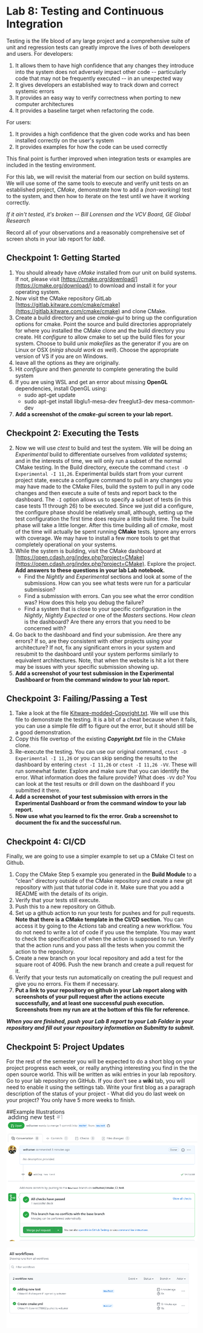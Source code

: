 # Lab 8: Testing and Continuous Integration

Testing is the life blood of any large project and a comprehensive
suite of unit and regression tests can greatly improve the lives of both developers and users. For developers:

1. It allows them to have high confidence that any changes they introduce into the system does not adversely impact other code -- particularly code that may not be frequently executed -- in an unexpected way
2. It gives developers an established way to track down and correct systemic errors
3. It provides an easy way to verify correctness when porting to new computer architectures
4. It provides a baseline target when refactoring the code.

For users:

1. It provides a high confidence that the given code works and has been installed correctly on the user's system
2. It provides examples for how the code can be used correctly

This final point is further improved when integration tests or examples are included in the testing environment.

For this lab, we will revisit the material from our section on build systems. We will use some of the same tools to execute and verify unit tests on an established project, *CMake*, demonstrate how to add a _(non-working)_ test to the system, and then how to iterate on the test until we have it working correctly.

*If it ain't tested, it's broken -- Bill Lorensen and the VCV Board, GE Global Research*

Record all of your observations and a reasonably comprehensive set of screen shots in your lab report for *lab8*.

## Checkpoint 1: Getting Started
1. You should already have *cMake* installed from our unit on build systems. If not, please visit [https://cmake.org/download/](https://cmake.org/download/) to download and install it for your operating system.
2. Now visit the CMake repository GitLab [https://gitlab.kitware.com/cmake/cmake](https://gitlab.kitware.com/cmake/cmake) and clone CMake.
3. Create a build directory and use *cmake-gui* to bring up the configuration options for cmake. Point the source and build directories appropriately for where you installed the CMake clone and the build directory you create. Hit _configure_ to allow cmake to set up the build files for your system. Choose to build _unix makefiles_ as the generator if you are on Linux or OSX (_ninja should work as well_). Choose the appropriate version of VS if you are on Windows.
5. leave all the options as they are originally.
5. Hit *configure* and then *generate* to complete generating the build system
6. If you are using WSL and get an error about missing **OpenGL** dependencies, install OpenGL using:
    -  sudo apt-get update
    -  sudo apt-get install libglu1-mesa-dev freeglut3-dev mesa-common-dev
7. **Add a screenshot of the *cmake-gui* screen to your lab report.**

## Checkpoint 2: Executing the Tests
2. Now we will use *ctest* to build and test the system. We will be doing an *Experimental* build to differentiate ourselves from *validated* systems; and in the interests of time, we will only run a subset of the normal CMake testing. In the Build directory, execute the command `ctest -D Experimental -I 11,26`. Experimental builds start from your current project state, execute a configure command to pull in any changes you may have made to the CMake Files, build the system to pull in any code changes and then execute a suite of tests and report back to the dashboard. The `-I` option allows us to specify a subset of tests (in this case tests 11 through 26) to be executed. Since we just did a configure, the configure phase should be relatively small, although, setting up the test configuration the first time does require a little build time. The build phase will take a little longer. After this time building all of *cmake*, most of the time will actually be spent running **CMake** tests. Ignore any errors with coverage. We may have to install a few more tools to get that completely operational on your systems.
1. While the system is building, visit the CMake dashboard at [https://open.cdash.org/index.php?project=CMake](https://open.cdash.org/index.php?project=CMake). Explore the project. **Add answers to these questions in your lab Lab notebook.**
	- Find the *Nightly* and *Experimental* sections and look at some of the submissions. How can you see what tests were run for a particular submission?
	- Find a submission with errors. Can you see what the error condition was? How does this help you debug the failure?
	- Find a system that is close to your specific configuration in the *Nightly*, *Nightly Expected* or one of the *Masters* sections. How _clean_ is the dashboard? Are there any errors that you need to be concerned with?
3. Go back to the dashboard and find your submission. Are there any errors? If so, are they consistent with other projects using your architecture? If not, fix any significant errors in your system and resubmit to the dashboard until your system performs similarly to equivalent architectures. Note, that when the website is hit a lot there may be issues with your specific submission showing up.
4. **Add a screenshot of your test submission in the Experimental Dashboard or from the command window to your lab report.**


## Checkpoint 3: Failing/Passing a Test
1. Take a look at the file [Kitware-modded-Copyright.txt](Kitware-modded-Copyright.txt). We will use this file to demonstrate the testing. It is a bit of a cheat because when it fails, you can use a simple file diff to figure out the error, but it should still be a good demonstration.
2. Copy this file overtop of the existing ***Copyright.txt*** file in the CMake clone.
3. Re-execute the testing. You can use our original command, `ctest -D Experimental -I 11,26` or you can skip sending the results to the dashboard by entering `ctest -I 11,26` or `ctest -I 11,26 -VV`. These will run somewhat faster. Explore and make sure that you can identify the error. What information does the failure provide? What does `-VV` do? You can look at the test results or drill down on the dashboard if you submitted it there.
4. **Add a screenshot of your test submission with errors in the Experimental Dashboard or from the command window to your lab report.**
5. **Now use what you learned to fix the error. Grab a screenshot to document the fix and the successful run.**

## Checkpoint 4: CI/CD
Finally, we are going to use a simpler example to set up a CMake CI test on Github.

1. Copy the CMake Step 5 example you generated in the **Build Module** to a "clean" directory outside of the CMake repository and create a new git repository with just that tutorial code in it. Make sure that you add a README with the details of its origin.
2. Verify that your tests still execute.
2. Push this to a new repository on Github.
3. Set up a github action to run your tests for pushes and for pull requests. **Note that there is a CMake template in the CI/CD section.** You can access it by going to the *Actions* tab and creating a new workflow. You do not need to write a lot of code if you use the template. You may want to check the specification of when the action is supposed to run. Verify that the action runs and you pass all the tests when you commit the action to the repository.
4. Create a new branch on your local repository and add a test for the square root of 4096. Push the new branch and create a pull request for it.
5. Verify that your tests run automatically on creating the pull request and give you no errors. Fix them if necessary.
6. **Put a link to your repository on github in your Lab report along with screenshots of your pull request after the actions execute successfully, and at least one successful push execution. Screenshots from my run are at the bottom of this file for reference.**

***When you are finished, push your Lab 8 report to your Lab Folder in your repository and fill out your repository information on Submitty to submit.***

## Checkpoint 5: Project Updates
For the rest of the semester you will be expected to do a short blog on your project progress each week, or really anything interesting you find in the the open source world. This will be written as wiki entries in your lab repository. Go to your lab repository on GitHub. If you don't see a **wiki** tab, you will need to enable it using the settings tab. Write your first blog as a paragraph description of the status of your project - What did you do last week on your project? You only have 5 more weeks to finish.

##Example Illustrations
![Illustration of the pull request after running the action](PullRequest.png "PullRequest.png")

![Illustration of the actions workflow for the push and the pull request](Workflow.png "Workflow.png")
